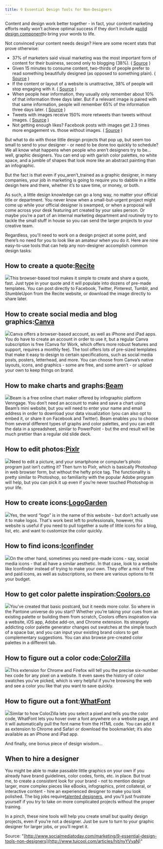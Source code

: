 ```yaml
---
title: 9 Essential Design Tools for Non-Designers
---
```


Content and design work better together - in fact, your content marketing efforts really won’t achieve optimal success if they don’t include a[solid design component](http://www.rightsourcemarketing.com/content-creation/cant-win-content-marketing-without-good-design/)to bring your words to life.

Not convinced your content needs design? Here are some recent stats that prove otherwise:

* 37% of marketers said visual marketing was the most important form of content for their business, second only to blogging \(38%\). \(
  [Source](https://www.socialmediaexaminer.com/wp-content/uploads/2016/05/SocialMediaMarketingIndustryReport2016.pdf)
  \)
* Given 15 minutes to consume content, two-thirds of people prefer to read something beautifully designed \(as opposed to something plain\). \(
  [Source](http://wwwimages.adobe.com/content/dam/Adobe/en/max/2015/pdfs/state-of-content-oct.pdf)
  \)
* If the content or layout of a website is unattractive, 38% of people will stop engaging with it. \(
  [Source](http://wwwimages.adobe.com/content/dam/Adobe/en/max/2015/pdfs/state-of-content-oct.pdf)
  \)
* When people hear information, they usually only remember about 10% of that information three days later. But if a relevant image is paired with that same information, people will remember 65% of the information three days later. \(
  [Source](http://www.brainrules.net/vision)
  \)
* Tweets with images receive 150% more retweets than tweets without images. \(
  [Source](https://blog.bufferapp.com/the-power-of-twitters-new-expanded-images-and-how-to-make-the-most-of-it)
  \)
* Not getting enough likes? Facebook posts with images get 2.3 times more engagement vs. those without images. \(
  [Source](http://buzzsumo.com/blog/how-to-massively-boost-your-blog-traffic-with-these-5-awesome-image-stats/)
  \)

But what to do with those little design projects that pop up, but seem too small to send to your designer - or need to be done too quickly to schedule? We all know what happens when people who aren’t designers try to be... well, graphic designers. You can end up with garish color palettes, no white space, and a jumble of shapes that look more like an abstract painting than an infographic.

But the fact is that even if you\_aren’t\_trained as a graphic designer, in many companies, your job in marketing is going to require you to dabble in a little design here and there, whether it’s to save time, or money, or both.

As such, a little design knowledge can go a long way, no matter your official title or department. You never know when a small-but-urgent project might come up while your official designer is swamped, or when a proposal will come across your desk featuring art created by your sales person. Or maybe you’re a part of an internal marketing department and routinely try to tackle the small stuff in house so you can send the larger projects to your creative team.

Regardless, you'll need to work on a design project at some point, and there’s no need for you to look like an amateur when you do it. Here are nine easy-to-use tools that can help any non-designer accomplish common design tasks:

## How to create a quote:[Recite](http://recite.com/)

![](http://img0.tuicool.com/i6FrQvE.jpg!web)This browser-based tool makes it simple to create and share a quote, fast. Just type in your quote and it will populate into dozens of pre-made templates. You can post directly to Facebook, Twitter, Pinterest, Tumblr, and StumbleUpon from the Recite website, or download the image directly to share later.

## How to create social media and blog graphics:[Canva](https://www.canva.com/)

​![](http://img2.tuicool.com/u6FJNv7.png!web)Canva offers a browser-based account, as well as iPhone and iPad apps. You do have to create an account in order to use it, but a regular Canva subscription is free \(Canva for Work, which offers more robust features and support, requires a monthly fee\). The tool offers lots of pre-sized templates that make it easy to design to certain specifications, such as social media posts, posters, letterhead, and more. You can choose from Canva’s native layouts, icons, and graphics - some are free, and some aren’t - or upload your own to keep things on brand.

## How to make charts and graphs:[Beam](https://beam.venngage.com/)

![](http://img1.tuicool.com/jaYBZvr.jpg!web)Beam is a free online chart maker offered by infographic platform Venngage. You don’t need an account to make and save a chart using Beam’s mini website, but you will need to enter your name and email address in order to download your data visualization \(you can also opt to embed it, or share it on Facebook and Twitter\). Beam enables you to choose from several different types of graphs and color palettes, and you can edit the data in a spreadsheet, similar to PowerPoint - but the end result will be much prettier than a regular old slide deck.

## How to edit photos:[Pixlr](https://pixlr.com/editor/)

​![](http://img0.tuicool.com/YvmyUfz.jpg!web)Need to edit a picture, and your smartphone or computer’s photo program just isn’t cutting it? Then turn to Pixlr, which is basically Photoshop in web browser form, but without the hefty price tag. The functionality is pretty similar to Photoshop, so familiarity with the popular Adobe program will help, but you can pick it up even if you’re never touched Photoshop in your life.

## How to create icons:[LogoGarden](https://www.logogarden.com/)

![](http://img0.tuicool.com/NjU3iqj.jpg!web)Yes, the word “logo” is in the name of this website - but don’t actually use it to make logos. That's work best left to professionals, however, this website is useful if you need to pull together a suite of little icons for a blog, list, etc. and want to customize the color quickly.

## How to find icons:[Iconfinder](https://www.iconfinder.com/)

![](http://img0.tuicool.com/nMjQBjI.jpg!web)On the other hand, sometimes you need pre-made icons - say, social media icons - that all have a similar aesthetic. In that case, look to a website like Iconfinder instead of trying to make your own. They offer a mix of free and paid icons, as well as subscriptions, so there are various options to fit your budget.

## How to get color palette inspiration:[Coolors.co](https://coolors.co/)

![](http://img2.tuicool.com/6vQZjaB.jpg!web)You’ve created that basic postcard, but it needs more color. So where in the Pantone universe do you start? Whether you’re taking your cues from an existing palette or building them from scratch, Coolors offers inspiration via a website, iOS app, Adobe add-on, and Chrome extension. Its strangely addicting color palette generator changes out swatches at the simple touch of a space bar, and you can input your existing brand colors to get complementary suggestions. You can also browse pre-created color palettes in a different tab.

## How to figure out a color code:[ColorZilla](http://www.colorzilla.com/)

![](http://img1.tuicool.com/AvUJ3iz.jpg!web)This extension for Chrome and Firefox will tell you the precise six-number hex code for any pixel on a website. It even saves the history of color swatches you’ve picked, which is very helpful if you’re browsing the web and see a color you like that you want to save quickly.

## How to figure out a font:[WhatFont](http://whatfontapp.com/)

![](http://img2.tuicool.com/Vbuq6fA.jpg!web)Similar to how ColorZilla lets you select a pixel and tells you the color code, WhatFont lets you hover over a font anywhere on a website page, and it will automatically pull the font name from the HTML code. You can add it as extension to Chrome and Safari or download the bookmarklet; it’s also available as an iPhone and iPad app.

And finally, one bonus piece of design wisdom…

## When to hire a designer

You might be able to make passable little graphics on your own if you already have brand guidelines, color codes, fonts, etc. in place. But trust me, to create a consistent look for your brand - not to mention design larger, more complex pieces like eBooks, infographics, print collateral, or interactive content - hire an experienced designer to make you look polished. The big jobs require[talented designers](http://www.rightsourcemarketing.com/content-creation/6-ways-get-best-work-design-team/), and you’ll just frustrate yourself if you try to take on more complicated projects without the proper training.

In a pinch, these nine tools will help you create small but quality design projects, even if you’re not a designer. Just be sure to turn to your graphic designer for larger jobs, or you’ll regret it.

Source: "[http://www.socialmediatoday.com/marketing/9-essential-design-tools-non-designers](http://www.tuicool.com/articles/hit/nyYVvaN)"

